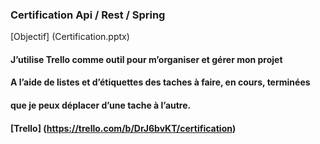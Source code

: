 ### Certification Api / Rest / Spring

[Objectif] (Certification.pptx) 


#### J’utilise Trello comme outil pour m’organiser et gérer mon projet 
#### A l’aide de listes et d’étiquettes des taches à faire, en cours, terminées
#### que je peux déplacer d’une tache à l’autre.  
#### [Trello] (https://trello.com/b/DrJ6bvKT/certification)
